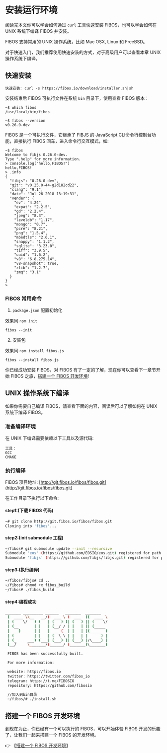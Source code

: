 # 安装运行环境

阅读完本文你可以学会如何通过 `curl` 工具快速安装 FIBOS，也可以学会如何在 UNIX 系统下编译 FIBOS 并安装。

FIBOS 支持常用的 UNIX 操作系统，比如 Mac OSX, Linux 和 FreeBSD。

对于快速入门，我们推荐使用快速安装的方式，对于高级用户可以查看本章 UNIX 操作系统下编译。

## 快速安装

```
快速安装: curl -s https://fibos.io/download/installer.sh|sh
```

安装结束后 FIBOS 可执行文件在系统 `bin` 目录下，使用查看 FIBOS 版本：

```
~$ which fibos
/usr/local/bin/fibos

~$ fibos --version
v0.26.0-dev
```

FIBOS 是一个可执行文件，它继承了 FIBJS 的 JavaScript CLI命令行控制台功能，直接执行 FIBOS 回车，进入命令行交互模式，如:

```
~$ fibos
Welcome to fibjs 0.26.0-dev.
Type ".help" for more information.
> console.log("hello,FIBOS!")
hello,FIBOS!
> .info
{
  "fibjs": "0.26.0-dev",
  "git": "v0.25.0-44-g2d182cd22",
  "clang": "9.1",
  "date": "Jul 26 2018 13:19:31",
  "vender": {
    "ev": "4.24",
    "expat": "2.2.5",
    "gd": "2.2.4",
    "jpeg": "8.3",
    "leveldb": "1.17",
    "mongo": "0.7",
    "pcre": "8.21",
    "png": "1.5.4",
    "mbedtls": "2.6.1",
    "snappy": "1.1.2",
    "sqlite": "3.23.0",
    "tiff": "3.9.5",
    "uuid": "1.6.2",
    "v8": "6.8.275.14",
    "v8-snapshot": true,
    "zlib": "1.2.7",
    "zmq": "3.1"
  }
}
>
```

### FIBOS 常用命令

1. `package.json` 配置初始化

效果同 `npm init`

```
fibos --init
```

2. 安装包

效果同 `npm install fibos.js`

```
fibos --install fibos.js
```

你已经成功安装 FIBOS，对 FIBOS 有了一定的了解，现在你可以查看下一章节开始 FIBOS 之旅，[搭建一个 FIBOS 开发环境](startfibos.md)!


## UNIX 操作系统下编译

如果你需要自己编译 FIBOS，请查看下面的内容，阅读后可以了解如何在 UNIX 系统下编译 FIBOS。

### 准备编译环境

在 UNIX 下编译需要依赖以下工具以及源代码:

```
工具：
GCC
CMAKE
```

### 执行编译
FIBOS 项目地址: [http://git.fibos.io/fibos/fibos.git](http://git.fibos.io/fibos/fibos.git)

在工作目录下执行以下命令:

#### step1:(下载 FIBOS 代码)

```sh
~# git clone http://git.fibos.io/fibos/fibos.git
Cloning into 'fibos'...
```

#### step2:(init submodule 工程)

```sh
~/fibos# git submodule update --init --recursive
Submodule 'eos' (https://github.com/EOSIO/eos.git) registered for path 'eos'
Submodule 'fibjs' (https://github.com/fibjs/fibjs.git) registered for path 'fibjs'
```

#### step3:(执行编译)

```sh
~/fibos/fibjs# cd ..
~/fibos# chmod +x fibos_build
~/fibos# ./fibos_build
```

#### step4:编程成功

```sh
_______ _________ ______   _______  _______
 (  ____ \\__   __/(  ___ \ (  ___  )(  ____ \
 | (    \/   ) (   | (   ) )| (   ) || (    \/
 | (__       | |   | (__/ / | |   | || (_____
 |  __)      | |   |  __ (  | |   | |(_____  )
 | (         | |   | (  \ \ | |   | |      ) |
 | (_     ___) (___| (___) )| (___) |/\____) |
 (__/     \_______/(______/ (_______)\_______)

 FIBOS has been successfully built.

 For more information:

 website: http://fibos.io
 twitter: https://twitter.com/fibos_io
 telegram: https://t.me/FIBOSIO
 repository: https://github.com/fibosio

 //加入到bin目录
 ~/fibos/# ./install.sh
```

## 搭建一个 FIBOS 开发环境
到现在为止，你已经有一个可以执行的 FIBOS，可以开始体验 FIBOS  开发的乐趣了，让我们一起来搭建一个 FIBOS 的开发环境。

👉 【[搭建一个 FIBOS 开发环境](startfibos.md)】